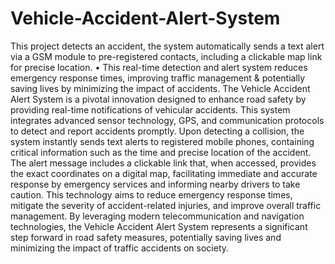 # Vehicle-Accident-Alert-System
This project detects an accident, the system automatically sends a text alert via a GSM module to pre-registered contacts, including a clickable map link for precise location. • This real-time detection and alert system reduces emergency response times, improving traffic management &amp; potentially saving lives by minimizing the impact of accidents.
The Vehicle Accident Alert System is a pivotal innovation designed to enhance road safety by
providing real-time notifications of vehicular accidents. This system integrates advanced
sensor technology, GPS, and communication protocols to detect and report accidents promptly.
Upon detecting a collision, the system instantly sends text alerts to registered mobile phones,
containing critical information such as the time and precise location of the accident. The alert
message includes a clickable link that, when accessed, provides the exact coordinates on a
digital map, facilitating immediate and accurate response by emergency services and informing
nearby drivers to take caution. This technology aims to reduce emergency response times,
mitigate the severity of accident-related injuries, and improve overall traffic management. By
leveraging modern telecommunication and navigation technologies, the Vehicle Accident Alert
System represents a significant step forward in road safety measures, potentially saving lives
and minimizing the impact of traffic accidents on society.
